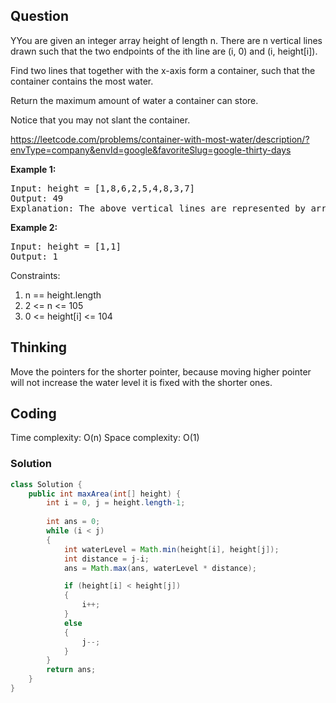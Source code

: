 ## Question
YYou are given an integer array height of length n. There are n vertical lines drawn such that the two endpoints of the ith line are (i, 0) and (i, height[i]).  

Find two lines that together with the x-axis form a container, such that the container contains the most water.  

Return the maximum amount of water a container can store.  

Notice that you may not slant the container.  

https://leetcode.com/problems/container-with-most-water/description/?envType=company&envId=google&favoriteSlug=google-thirty-days

**Example 1:**
<pre>
Input: height = [1,8,6,2,5,4,8,3,7]
Output: 49
Explanation: The above vertical lines are represented by array [1,8,6,2,5,4,8,3,7]. In this case, the max area of water (blue section) the container can contain is 49.
</pre>

**Example 2:**
<pre>
Input: height = [1,1]
Output: 1
</pre>

Constraints:   
1. n == height.length  
2. 2 <= n <= 105  
3. 0 <= height[i] <= 104  

## Thinking
Move the pointers for the shorter pointer, because moving higher pointer will not increase the water level it is fixed with the shorter ones.

## Coding
Time complexity: O(n)
Space complexity: O(1) 

### Solution
```java
class Solution {
    public int maxArea(int[] height) {
        int i = 0, j = height.length-1;
        
        int ans = 0;
        while (i < j)
        {
            int waterLevel = Math.min(height[i], height[j]);
            int distance = j-i;
            ans = Math.max(ans, waterLevel * distance);

            if (height[i] < height[j])
            {
                i++;
            }
            else
            {
                j--;
            }
        }
        return ans;
    }
}

```
